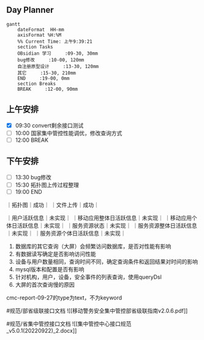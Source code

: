 ## Day Planner
```mermaid
gantt
    dateFormat  HH-mm
    axisFormat %H:%M
    %% Current Time: 上午9:39:21
    section Tasks
    OBsidian 学习     :09-30, 30mm
    bug修改     :10-00, 120mm
    自注册原型设计     :13-30, 120mm
    其它     :15-30, 210mm
    END     :19-00, 0mm
    section Breaks
    BREAK     :12-00, 90mm
```

## 上午安排
- [x] 09:30 convert剩余接口测试
- [ ] 10:00 国家集中管控性能调优，修改查询方式
- [ ] 12:00 BREAK

## 下午安排
- [ ] 13:30 bug修改
- [ ] 15:30 拓扑图上传过程整理
- [ ] 19:00 END

｜拓扑图｜成功｜
｜文件上传｜成功｜

｜用户活跃信息｜未实现｜
｜移动应用整体日活跃信息｜未实现｜
｜移动应用个体日活跃信息｜未实现｜
｜服务资源状态｜未实现｜
｜服务资源整体日活跃信息｜未实现｜
｜服务资源个体日活跃信息｜未实现｜

1.  数据库的其它查询（大屏）会频繁访问数据库，是否对性能有影响
2. 有数据读写确定是否影响访问性能
3. 设备与用户数量相同，查询时间不同，确定查询条件和返回结果对时间的影响
4. mysql版本和配置是否有影响
5. 针对机构，用户，设备，安全事件的列表查询，使用queryDsl   
6. 大屏的首次查询慢的原因

cmc-report-09-27的type为text，不为keyword


#规范/部省级联接口文档 
![[移动警务安全集中管控部省级联指南v2.0.6.pdf]]

#规范/省集中管控接口文档 
![[集中管控中心接口规范_v5.0.1(20220922)_2.docx]]


